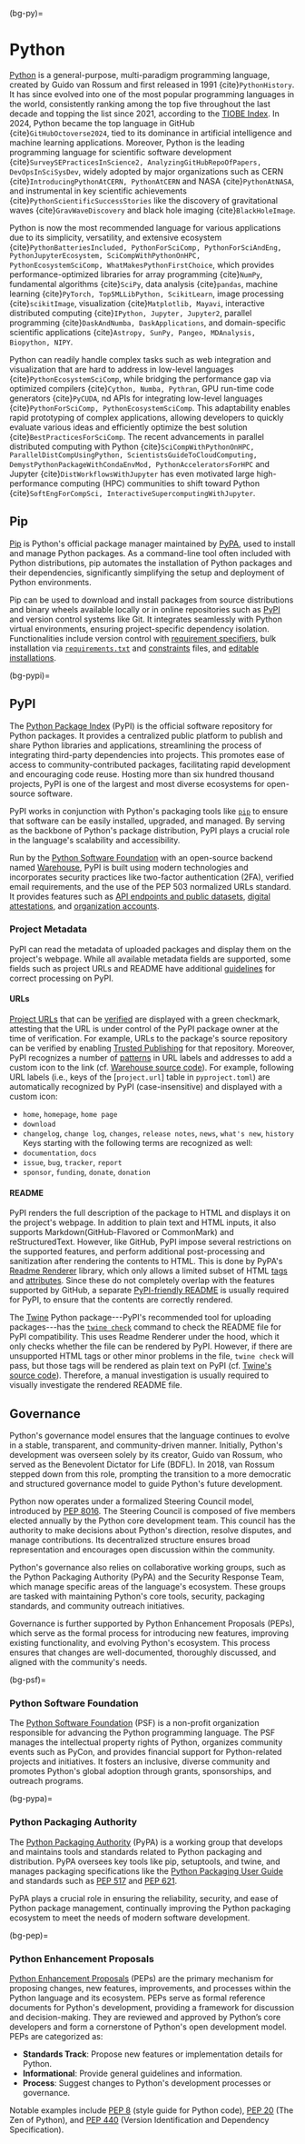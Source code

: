 (bg-py)=
# Python

[Python](https://www.python.org/) is a general-purpose, multi-paradigm programming language,
created by Guido van Rossum and first released in 1991 {cite}`PythonHistory`.
It has since evolved into one of the most popular programming languages in the world,
consistently ranking among the top five throughout the last decade and topping the list since 2021,
according to the [TIOBE Index](https://www.tiobe.com/tiobe-index/).
In 2024, Python became the top language in GitHub {cite}`GitHubOctoverse2024`,
tied to its dominance in artificial intelligence and machine learning applications.
Moreover, Python is the leading programming language for scientific software development
{cite}`SurveySEPracticesInScience2, AnalyzingGitHubRepoOfPapers, DevOpsInSciSysDev`, 
widely adopted by major organizations such as CERN
{cite}`IntroducingPythonAtCERN, PythonAtCERN` and NASA {cite}`PythonAtNASA`, 
and instrumental in key scientific achievements {cite}`PythonScientificSuccessStories` 
like the discovery of gravitational waves {cite}`GravWaveDiscovery`
and black hole imaging {cite}`BlackHoleImage`.

Python is now the most recommended language for various applications 
due to its simplicity, versatility, and extensive ecosystem
{cite}`PythonBatteriesIncluded, PythonForSciComp, PythonForSciAndEng, PythonJupyterEcosystem, SciCompWithPythonOnHPC, PythonEcosystemSciComp, WhatMakesPythonFirstChoice`, 
which provides performance-optimized libraries for
array programming {cite}`NumPy`, 
fundamental algorithms {cite}`SciPy`, 
data analysis {cite}`pandas`, 
machine learning {cite}`PyTorch, Top5MLLibPython, ScikitLearn`, 
image processing {cite}`scikitImage`, 
visualization {cite}`Matplotlib, Mayavi`, 
interactive distributed computing {cite}`IPython, Jupyter, Jupyter2`, 
parallel programming {cite}`DaskAndNumba, DaskApplications`, 
and domain-specific scientific applications {cite}`Astropy, SunPy, Pangeo, MDAnalysis, Biopython, NIPY`. 

Python can readily handle complex tasks such as web integration and visualization 
that are hard to address in low-level languages {cite}`PythonEcosystemSciComp`, 
while bridging the performance gap via
optimized compilers {cite}`Cython, Numba, Pythran`, 
GPU run-time code generators {cite}`PyCUDA`, 
nd APIs for integrating low-level languages {cite}`PythonForSciComp, PythonEcosystemSciComp`. 
This adaptability enables rapid prototyping of complex applications, 
allowing developers to quickly evaluate various ideas and 
efficiently optimize the best solution {cite}`BestPracticesForSciComp`. 
The recent advancements in parallel distributed computing with Python
{cite}`SciCompWithPythonOnHPC, ParallelDistCompUsingPython, ScientistsGuideToCloudComputing, DemystPythonPackageWithCondaEnvMod, PythonAcceleratorsForHPC` 
and Jupyter {cite}`DistWorkflowsWithJupyter` 
has even motivated large high-performance computing (HPC) communities 
to shift toward Python {cite}`SoftEngForCompSci, InteractiveSupercomputingWithJupyter`. 

## Pip

[Pip](https://pip.pypa.io) is Python's official package manager maintained by [PyPA](#bg-pypa), 
used to install and manage Python packages. 
As a command-line tool often included with Python distributions, 
pip automates the installation of Python packages and their dependencies, 
significantly simplifying the setup and deployment of Python environments.

Pip can be used to download and install packages
from source distributions and binary wheels available locally or
in online repositories such as [PyPI](#bg-pypi)
and version control systems like Git.
It integrates seamlessly with Python virtual environments, 
ensuring project-specific dependency isolation.
Functionalities include version control with 
[requirement specifiers](https://pip.pypa.io/en/stable/reference/requirement-specifiers/),
bulk installation via [`requirements.txt`](https://pip.pypa.io/en/stable/reference/requirements-file-format/)
and [constraints](https://pip.pypa.io/en/stable/user_guide/#constraints-files) files,
and [editable installations](https://pip.pypa.io/en/stable/topics/local-project-installs/#editable-installs).


(bg-pypi)=
## PyPI

The [Python Package Index](https://pypi.org/) (PyPI)
is the official software repository for Python packages.
It provides a centralized public platform
to publish and share Python libraries and applications,
streamlining the process of integrating third-party dependencies into projects. 
This promotes ease of access to community-contributed packages, 
facilitating rapid development and encouraging code reuse.
Hosting more than six hundred thousand projects, 
PyPI is one of the largest and most diverse ecosystems for open-source software.

PyPI works in conjunction with Python's packaging tools like [`pip`](#bg-pip)
to ensure that software can be easily installed, upgraded, and managed. 
By serving as the backbone of Python's package distribution, 
PyPI plays a crucial role in the language's scalability and accessibility.

Run by the [Python Software Foundation](#bg-psf) 
with an open-source backend named [Warehouse](https://github.com/pypi/warehouse),
PyPI is built using modern technologies and incorporates security practices 
like two-factor authentication (2FA), verified email requirements, 
and the use of the PEP 503 normalized URLs standard.
It provides features such as [API endpoints and public datasets](https://docs.pypi.org/api/),
[digital attestations](https://docs.pypi.org/attestations/),
and [organization accounts](https://docs.pypi.org/organization-accounts/).


### Project Metadata

PyPI can read the metadata of uploaded packages
and display them on the project's webpage.
While all available metadata fields are supported,
some fields such as project URLs and README
have additional [guidelines](https://docs.pypi.org/project_metadata/) 
for correct processing on PyPI.

#### URLs

[Project URLs]() that can be [verified](https://docs.pypi.org/project_metadata/#project-urls) are
displayed with a green checkmark,
attesting that the URL is under control of the PyPI package owner at the time of verification.
For example, URLs to the package's source repository can be verified
by enabling [Trusted Publishing](#bg-pypi-trusted-pub)
for that repository. 
Moreover, PyPI recognizes a number of [patterns](https://docs.pypi.org/project_metadata/#icons) 
in URL labels and addresses to add a custom icon to the link 
(cf. [Warehouse source code](https://github.com/pypi/warehouse/blob/cd4cd6505989cf6139078d0d958b4ded2b95fa3c/warehouse/templates/packaging/detail.html#L16-L66)).
For example, following URL labels (i.e., keys of the [`project.url`] table in `pyproject.toml`)
are automatically recognized by PyPI (case-insensitive) and displayed with a custom icon:
- `home`, `homepage`, `home page`
- `download`
- `changelog`, `change log`, `changes`, `release notes`, `news`, `what's new`, `history`
Keys starting with the following terms are recognized as well:
- `documentation`, `docs`
- `issue`, `bug`, `tracker`, `report`
- `sponsor`, `funding`, `donate`, `donation`


#### README

PyPI renders the full description of the package to HTML
and displays it on the project's webpage.
In addition to plain text and HTML inputs,
it also supports Markdown(GitHub-Flavored or CommonMark)
and reStructuredText.
However, like GitHub, PyPI impose several restrictions on the supported features,
and perform additional post-processing and sanitization after rendering the contents to HTML.
This is done by PyPA's [Readme Renderer](https://github.com/pypa/readme_renderer) library,
which only allows a limited subset of HTML
[tags](https://github.com/pypa/readme_renderer/blob/04d5cfe76850192364eff344be7fe27730af8484/readme_renderer/clean.py#L20-L31)
and [attributes](https://github.com/pypa/readme_renderer/blob/04d5cfe76850192364eff344be7fe27730af8484/readme_renderer/clean.py#L33-L65).
Since these do not completely overlap with the features supported by GitHub,
a separate [PyPI-friendly README](https://packaging.python.org/en/latest/guides/making-a-pypi-friendly-readme/)
is usually required for PyPI, 
to ensure that the contents are correctly rendered.

The [Twine](https://twine.readthedocs.io/) Python package---PyPI's 
recommended tool for uploading packages---has the 
[`twine check`](https://twine.readthedocs.io/en/stable/#twine-check) 
command to check the README file for PyPI compatibility.
This uses Readme Renderer under the hood,
which it only checks whether the file can be rendered by PyPI.
However, if there are unsupported HTML tags or other minor problems in the file,
`twine check` will pass, but those tags will be rendered as plain text on PyPI 
(cf. [Twine's source code](https://github.com/pypa/twine/blob/main/twine/commands/check.py)). 
Therefore, a manual investigation is usually required 
to visually investigate the rendered README file.


## Governance

Python's governance model ensures that the language continues to evolve 
in a stable, transparent, and community-driven manner. 
Initially, Python's development was overseen solely by its creator, Guido van Rossum, 
who served as the Benevolent Dictator for Life (BDFL). 
In 2018, van Rossum stepped down from this role, 
prompting the transition to a more democratic 
and structured governance model to guide Python's future development.

Python now operates under a formalized Steering Council model, 
introduced by [PEP 8016](https://peps.python.org/pep-8016/). 
The Steering Council is composed of five members elected annually by the Python core development team. 
This council has the authority to make decisions about Python's direction, 
resolve disputes, and manage contributions. 
Its decentralized structure ensures broad representation 
and encourages open discussion within the community.

Python's governance also relies on collaborative working groups, 
such as the Python Packaging Authority (PyPA) 
and the Security Response Team, 
which manage specific areas of the language's ecosystem. 
These groups are tasked with maintaining Python's core tools,
security, packaging standards, and community outreach initiatives.

Governance is further supported by Python Enhancement Proposals (PEPs), 
which serve as the formal process for introducing new features, 
improving existing functionality, and evolving Python's ecosystem. 
This process ensures that changes are well-documented, thoroughly discussed, 
and aligned with the community's needs.


(bg-psf)=
### Python Software Foundation

The [Python Software Foundation](https://www.python.org/psf-landing/) (PSF) 
is a non-profit organization responsible for advancing the Python programming language. 
The PSF manages the intellectual property rights of Python, 
organizes community events such as PyCon, 
and provides financial support for Python-related projects and initiatives. 
It fosters an inclusive, diverse community and promotes Python's global adoption
through grants, sponsorships, and outreach programs.


(bg-pypa)=
### Python Packaging Authority

The [Python Packaging Authority](https://www.pypa.io/) (PyPA) 
is a working group that develops and maintains tools and standards 
related to Python packaging and distribution. 
PyPA oversees key tools like pip, setuptools, and twine, 
and manages packaging specifications like the
[Python Packaging User Guide](https://packaging.python.org/en/latest/)
and standards such as [PEP 517](https://peps.python.org/pep-0517/)
and [PEP 621](https://peps.python.org/pep-0621/).

PyPA plays a crucial role in ensuring the reliability, 
security, and ease of Python package management, 
continually improving the Python packaging ecosystem 
to meet the needs of modern software development.


(bg-pep)=
### Python Enhancement Proposals

[Python Enhancement Proposals](https://peps.python.org/) (PEPs) 
are the primary mechanism for proposing changes, new features, improvements, 
and processes within the Python language and its ecosystem. 
PEPs serve as formal reference documents for Python's development,
providing a framework for discussion and decision-making.
They are reviewed and approved by Python’s core developers
and form a cornerstone of Python's open development model.
PEPs are categorized as:

- **Standards Track**: Propose new features or implementation details for Python.
- **Informational**: Provide general guidelines and information.
- **Process**: Suggest changes to Python's development processes or governance.

Notable examples include [PEP 8](https://peps.python.org/pep-0008/) (style guide for Python code),
[PEP 20](https://peps.python.org/pep-0020/) (The Zen of Python), and
[PEP 440](https://peps.python.org/pep-0440/) (Version Identification and Dependency Specification).
